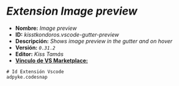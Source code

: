 <!-- Autor: Daniel Benjamin Perez Morales -->
<!-- GitHub: https://github.com/DanielBenjaminPerezMoralesDev13 -->
<!-- Gitlab: https://gitlab.com/DanielBenjaminPerezMoralesDev13 -->
<!-- Correo electrónico: danielperezdev@proton.me -->

# ***Extension Image preview***

- **Nombre:** *Image preview*
- **ID:** *kisstkondoros.vscode-gutter-preview*
- **Descripción:** *Shows image preview in the gutter and on hover*
- **Versión:** *`0.31.2`*
- **Editor:** *Kiss Tamás*
- **[Vínculo de VS Marketplace:](https://marketplace.visualstudio.com/items?itemName=kisstkondoros.vscode-gutter-preview "https://marketplace.visualstudio.com/items?itemName=kisstkondoros.vscode-gutter-preview")**

```plaintext
# Id Extensión Vscode
adpyke.codesnap
```
